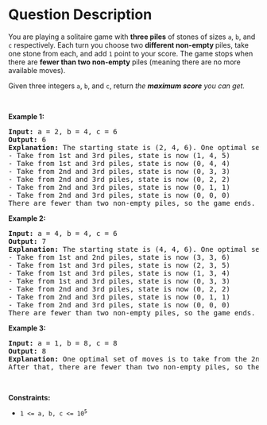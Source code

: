 # Question Description

<p>You are playing a solitaire game with <strong>three piles</strong> of stones of sizes <code>a</code>​​​​​​, <code>b</code>,​​​​​​ and <code>c</code>​​​​​​ respectively. Each turn you choose two <strong>different non-empty </strong>piles, take one stone from each, and add <code>1</code> point to your score. The game stops when there are <strong>fewer than two non-empty</strong> piles (meaning there are no more available moves).</p>

<p>Given three integers <code>a</code>​​​​​, <code>b</code>,​​​​​ and <code>c</code>​​​​​, return <em>the</em> <strong><em>maximum</em> </strong><em><strong>score</strong> you can get.</em></p>

<p>&nbsp;</p>
<p><strong>Example 1:</strong></p>

<pre>
<strong>Input:</strong> a = 2, b = 4, c = 6
<strong>Output:</strong> 6
<strong>Explanation:</strong> The starting state is (2, 4, 6). One optimal set of moves is:
- Take from 1st and 3rd piles, state is now (1, 4, 5)
- Take from 1st and 3rd piles, state is now (0, 4, 4)
- Take from 2nd and 3rd piles, state is now (0, 3, 3)
- Take from 2nd and 3rd piles, state is now (0, 2, 2)
- Take from 2nd and 3rd piles, state is now (0, 1, 1)
- Take from 2nd and 3rd piles, state is now (0, 0, 0)
There are fewer than two non-empty piles, so the game ends. Total: 6 points.
</pre>

<p><strong>Example 2:</strong></p>

<pre>
<strong>Input:</strong> a = 4, b = 4, c = 6
<strong>Output:</strong> 7
<strong>Explanation:</strong> The starting state is (4, 4, 6). One optimal set of moves is:
- Take from 1st and 2nd piles, state is now (3, 3, 6)
- Take from 1st and 3rd piles, state is now (2, 3, 5)
- Take from 1st and 3rd piles, state is now (1, 3, 4)
- Take from 1st and 3rd piles, state is now (0, 3, 3)
- Take from 2nd and 3rd piles, state is now (0, 2, 2)
- Take from 2nd and 3rd piles, state is now (0, 1, 1)
- Take from 2nd and 3rd piles, state is now (0, 0, 0)
There are fewer than two non-empty piles, so the game ends. Total: 7 points.
</pre>

<p><strong>Example 3:</strong></p>

<pre>
<strong>Input:</strong> a = 1, b = 8, c = 8
<strong>Output:</strong> 8
<strong>Explanation:</strong> One optimal set of moves is to take from the 2nd and 3rd piles for 8 turns until they are empty.
After that, there are fewer than two non-empty piles, so the game ends.
</pre>

<p>&nbsp;</p>
<p><strong>Constraints:</strong></p>

<ul>
	<li><code>1 &lt;= a, b, c &lt;= 10<sup>5</sup></code></li>
</ul>
